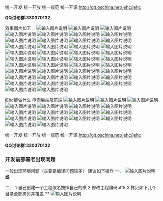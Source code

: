 
统一开发 统一开放 统一规范 统一开源
http://git.oschina.net/jehc/jehc

 **QQ讨论群:330370132** 


效果图片如下：
![输入图片说明](https://git.oschina.net/uploads/images/2017/0907/140435_79617dae_1341290.jpeg "首页.jpg")
![输入图片说明](https://git.oschina.net/uploads/images/2017/0907/140454_2118d627_1341290.jpeg "在线设计流程.jpg")
![输入图片说明](https://git.oschina.net/uploads/images/2017/0907/140506_f4e8e17d_1341290.jpeg "在线设计.jpg")
![输入图片说明](https://git.oschina.net/uploads/images/2017/0907/140948_e2028196_1341290.jpeg "流程部署.jpg")
![输入图片说明](https://git.oschina.net/uploads/images/2017/0907/140532_f2f1f95d_1341290.jpeg "用户管理.jpg")
![输入图片说明](https://git.oschina.net/uploads/images/2017/0907/140545_adc1d5e6_1341290.jpeg "用户新增.jpg")
![输入图片说明](https://git.oschina.net/uploads/images/2017/0907/140557_fda424ad_1341290.jpeg "用户重置密码.jpg")
![输入图片说明](https://git.oschina.net/uploads/images/2017/0907/140624_a227d3fd_1341290.jpeg "部门信息.jpg")
![输入图片说明](https://git.oschina.net/uploads/images/2017/0907/140633_5ce441ac_1341290.jpeg "岗位.jpg")
![输入图片说明](https://git.oschina.net/uploads/images/2017/0907/140652_cf843387_1341290.jpeg "组织机构.jpg")
![输入图片说明](https://git.oschina.net/uploads/images/2017/0907/140718_7bcf2d08_1341290.jpeg "角色权限导入用户.jpg")
![输入图片说明](https://git.oschina.net/uploads/images/2017/0907/140732_b57d83e9_1341290.jpeg "角色权限导入资源.jpg")
![输入图片说明](https://git.oschina.net/uploads/images/2017/0907/140752_98877541_1341290.jpeg "平台资源菜单.jpg")
![输入图片说明](https://git.oschina.net/uploads/images/2017/0907/140803_541d9d69_1341290.jpeg "平台功能权限配置.jpg")
![输入图片说明](https://git.oschina.net/uploads/images/2017/0907/140819_ea0d1452_1341290.jpeg "行政区域.jpg")
![输入图片说明](https://git.oschina.net/uploads/images/2017/0907/140829_724526c3_1341290.jpeg "数据字典.jpg")
![输入图片说明](https://git.oschina.net/uploads/images/2017/0907/140838_e2467614_1341290.jpeg "代码生成器.jpg")
![输入图片说明](https://git.oschina.net/uploads/images/2017/0907/140846_9ba74e03_1341290.jpeg "代码生成器一对多.jpg")
![输入图片说明](https://git.oschina.net/uploads/images/2017/0907/140857_0b36bd32_1341290.jpeg "sql查询器.jpg")
![输入图片说明](https://git.oschina.net/uploads/images/2017/0907/140905_d60c5087_1341290.jpeg "sql执行器.jpg")
![输入图片说明](https://git.oschina.net/uploads/images/2017/0907/140916_379faf70_1341290.jpeg "饼状图.jpg")
![输入图片说明](https://git.oschina.net/uploads/images/2017/0907/140925_f3aee844_1341290.jpeg "代办事项.jpg")
![输入图片说明](https://git.oschina.net/uploads/images/2017/0907/140938_dc5042f9_1341290.jpeg "登陆页面.jpg")
![输入图片说明](https://git.oschina.net/uploads/images/2017/0907/141017_72a02bac_1341290.jpeg "知识区.jpg")
![输入图片说明](https://git.oschina.net/uploads/images/2017/0907/141029_c01e2f91_1341290.jpeg "数据库表结构.jpg")
![输入图片说明](https://git.oschina.net/uploads/images/2017/0907/141040_2d6e1350_1341290.jpeg "数据库表结构字段.jpg")
![输入图片说明](https://git.oschina.net/uploads/images/2017/0907/141051_cd2e5207_1341290.jpeg "数据库表结构索引.jpg")
![输入图片说明](https://git.oschina.net/uploads/images/2017/0907/141107_381c636d_1341290.jpeg "平台常量.jpg")
![输入图片说明](https://git.oschina.net/uploads/images/2017/0907/141115_5a4ac003_1341290.jpeg "平台路径.jpg")
![输入图片说明](https://git.oschina.net/uploads/images/2017/0907/141127_9783e017_1341290.jpeg "调度器.jpg")
![输入图片说明](https://git.oschina.net/uploads/images/2017/0907/170537_e2ecb79f_1341290.jpeg "条形图表.jpg")
![输入图片说明](https://git.oschina.net/uploads/images/2017/0907/170601_cf7277bc_1341290.jpeg "调度器监控维护.jpg")
![输入图片说明](https://git.oschina.net/uploads/images/2017/0907/170621_054d7377_1341290.jpeg "折线图表.jpg")
![输入图片说明](https://git.oschina.net/uploads/images/2017/0907/170646_2d1c8245_1341290.jpeg "修改记录统一监控.jpg")
![输入图片说明](https://git.oschina.net/uploads/images/2017/0907/170658_b0d381e5_1341290.jpeg "业务操作日志.jpg")
![输入图片说明](https://git.oschina.net/uploads/images/2017/0907/170712_8f04d20a_1341290.jpeg "分表策略.jpg")
![输入图片说明](https://git.oschina.net/uploads/images/2017/0907/170730_ee887c50_1341290.jpeg "cpu监控.jpg")
![输入图片说明](https://git.oschina.net/uploads/images/2017/0907/170742_21af95b1_1341290.jpeg "jvm监控.jpg")
![输入图片说明](https://git.oschina.net/uploads/images/2017/0907/170903_6f082aeb_1341290.jpeg "内存监控.jpg")
![输入图片说明](https://git.oschina.net/uploads/images/2017/0907/170801_60bc3477_1341290.jpeg "散点图表.jpg")
![输入图片说明](https://git.oschina.net/uploads/images/2017/0907/170843_06ad7c52_1341290.jpeg "缓存.jpg")


jEhc能做什么
电商后端及前端
![输入图片说明](https://git.oschina.net/uploads/images/2017/0907/170928_1116d601_1341290.jpeg "电商仓库信息.jpg")
![输入图片说明](https://git.oschina.net/uploads/images/2017/0907/170935_0931bda3_1341290.jpeg "电商订单列表.jpg")
![输入图片说明](https://git.oschina.net/uploads/images/2017/0907/170943_34ea247c_1341290.jpeg "电商订单新增.jpg")
![输入图片说明](https://git.oschina.net/uploads/images/2017/0907/170952_cc79de16_1341290.jpeg "电商购物车列表.jpg")
![输入图片说明](https://git.oschina.net/uploads/images/2017/0907/171002_ee1f7c29_1341290.jpeg "电商购物车新增.jpg")
![输入图片说明](https://git.oschina.net/uploads/images/2017/0907/171010_36dc1c01_1341290.jpeg "电商会员列表.jpg")
![输入图片说明](https://git.oschina.net/uploads/images/2017/0907/171018_668eab11_1341290.jpeg "电商会员新增.jpg")
![输入图片说明](https://git.oschina.net/uploads/images/2017/0907/171040_1082db4a_1341290.jpeg "电商库存新增.jpg")
![输入图片说明](https://git.oschina.net/uploads/images/2017/0907/171030_8581bee5_1341290.jpeg "电商库位新增.jpg")
![输入图片说明](https://git.oschina.net/uploads/images/2017/0907/171052_2072e815_1341290.jpeg "电商品牌.jpg")
![输入图片说明](https://git.oschina.net/uploads/images/2017/0907/171103_06dafdfe_1341290.jpeg "电商商户信息列表.jpg")
![输入图片说明](https://git.oschina.net/uploads/images/2017/0907/171112_7df0bcad_1341290.jpeg "电商商户信息新增.jpg")
![输入图片说明](https://git.oschina.net/uploads/images/2017/0907/171120_7fe288b2_1341290.jpeg "电商商品主数据列表.jpg")
![输入图片说明](https://git.oschina.net/uploads/images/2017/0907/171129_9160e15e_1341290.jpeg "电商图片滚动条.jpg")
![输入图片说明](https://git.oschina.net/uploads/images/2017/0907/171138_8df686f9_1341290.jpeg "电商友情链接.jpg")
![输入图片说明](https://git.oschina.net/uploads/images/2017/0907/171147_28c84fa5_1341290.jpeg "电上商品主数据新增.jpg")
![输入图片说明](https://git.oschina.net/uploads/images/2017/0907/171220_2c196af1_1341290.jpeg "品类.jpg")

统一开发 统一开放 统一规范 统一开源
http://git.oschina.net/jehc/jehc

 **QQ讨论群:330370132** 

### 开发前部署老出现问题 
一般出现环境问题（主要是编译问题较多）
建议如下操作
一、
![输入图片说明](https://git.oschina.net/uploads/images/2017/0903/121008_95886692_1341290.png "clean.png")
 **或** 

二、
1.自己创建一个工程取名按照自己的来
2.修改工程编码utf8
3.拷贝如下几个目录全部拷贝并覆盖
** 
![输入图片说明](https://git.oschina.net/uploads/images/2017/0819/113650_c37e551c_1341290.png "[ON1R~`4U[R90ED5CB~B(]H.png")
